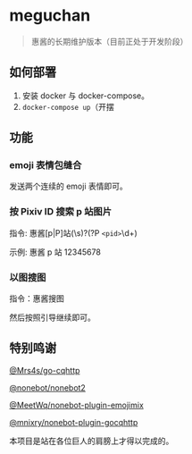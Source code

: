 # meguchan

> 惠酱的长期维护版本（目前正处于开发阶段）

## 如何部署

1. 安装 docker 与 docker-compose。
2. `docker-compose up`（开摆

## 功能

### emoji 表情包缝合

发送两个连续的 emoji 表情即可。

### 按 Pixiv ID 搜索 p 站图片

指令: 惠酱[p|P]站(\s)?(?P `<pid>`\d+)

示例: 惠酱 p 站 12345678

### 以图搜图

指令：惠酱搜图

然后按照引导继续即可。

## 特别鸣谢

[@Mrs4s/go-cqhttp](https://github.com/Mrs4s/go-cqhttp)

[@nonebot/nonebot2](https://github.com/nonebot/nonebot2)

[@MeetWq/nonebot-plugin-emojimix](https://github.com/MeetWq/nonebot-plugin-emojimix)

[@mnixry/nonebot-plugin-gocqhttp](https://github.com/mnixry/nonebot-plugin-gocqhttp)

本项目是站在各位巨人的肩膀上才得以完成的。
